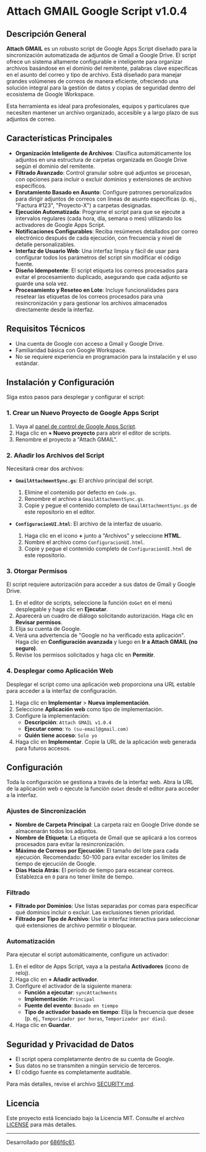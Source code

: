 # Attach GMAIL Google Script v1.0.4

## Descripción General

**Attach GMAIL** es un robusto script de Google Apps Script diseñado para la sincronización automatizada de adjuntos de Gmail a Google Drive. El script ofrece un sistema altamente configurable e inteligente para organizar archivos basándose en el dominio del remitente, palabras clave específicas en el asunto del correo y tipo de archivo. Está diseñado para manejar grandes volúmenes de correos de manera eficiente, ofreciendo una solución integral para la gestión de datos y copias de seguridad dentro del ecosistema de Google Workspace.

Esta herramienta es ideal para profesionales, equipos y particulares que necesiten mantener un archivo organizado, accesible y a largo plazo de sus adjuntos de correo.

## Características Principales

- **Organización Inteligente de Archivos**: Clasifica automáticamente los adjuntos en una estructura de carpetas organizada en Google Drive según el dominio del remitente.
- **Filtrado Avanzado**: Control granular sobre qué adjuntos se procesan, con opciones para incluir o excluir dominios y extensiones de archivo específicos.
- **Enrutamiento Basado en Asunto**: Configure patrones personalizados para dirigir adjuntos de correos con líneas de asunto específicas (p. ej., "Factura #123", "Proyecto-X") a carpetas designadas.
- **Ejecución Automatizada**: Programe el script para que se ejecute a intervalos regulares (cada hora, día, semana o mes) utilizando los activadores de Google Apps Script.
- **Notificaciones Configurables**: Reciba resúmenes detallados por correo electrónico después de cada ejecución, con frecuencia y nivel de detalle personalizables.
- **Interfaz de Usuario Web**: Una interfaz limpia y fácil de usar para configurar todos los parámetros del script sin modificar el código fuente.
- **Diseño Idempotente**: El script etiqueta los correos procesados para evitar el procesamiento duplicado, asegurando que cada adjunto se guarde una sola vez.
- **Procesamiento y Reseteo en Lote**: Incluye funcionalidades para resetear las etiquetas de los correos procesados para una resincronización y para gestionar los archivos almacenados directamente desde la interfaz.

## Requisitos Técnicos

- Una cuenta de Google con acceso a Gmail y Google Drive.
- Familiaridad básica con Google Workspace.
- No se requiere experiencia en programación para la instalación y el uso estándar.

## Instalación y Configuración

Siga estos pasos para desplegar y configurar el script:

### 1. Crear un Nuevo Proyecto de Google Apps Script

1.  Vaya al [panel de control de Google Apps Script](https://script.google.com/).
2.  Haga clic en **+ Nuevo proyecto** para abrir el editor de scripts.
3.  Renombre el proyecto a "Attach GMAIL".

### 2. Añadir los Archivos del Script

Necesitará crear dos archivos:

-   **`GmailAttachmentSync.gs`**: El archivo principal del script.
    1.  Elimine el contenido por defecto en `Code.gs`.
    2.  Renombre el archivo a `GmailAttachmentSync.gs`.
    3.  Copie y pegue el contenido completo de `GmailAttachmentSync.gs` de este repositorio en el editor.

-   **`ConfiguracionUI.html`**: El archivo de la interfaz de usuario.
    1.  Haga clic en el icono **+** junto a "Archivos" y seleccione **HTML**.
    2.  Nombre el archivo como `ConfiguracionUI.html`.
    3.  Copie y pegue el contenido completo de `ConfiguracionUI.html` de este repositorio.

### 3. Otorgar Permisos

El script requiere autorización para acceder a sus datos de Gmail y Google Drive.

1.  En el editor de scripts, seleccione la función `doGet` en el menú desplegable y haga clic en **Ejecutar**.
2.  Aparecerá un cuadro de diálogo solicitando autorización. Haga clic en **Revisar permisos**.
3.  Elija su cuenta de Google.
4.  Verá una advertencia de "Google no ha verificado esta aplicación". Haga clic en **Configuración avanzada** y luego en **Ir a Attach GMAIL (no seguro)**.
5.  Revise los permisos solicitados y haga clic en **Permitir**.

### 4. Desplegar como Aplicación Web

Desplegar el script como una aplicación web proporciona una URL estable para acceder a la interfaz de configuración.

1.  Haga clic en **Implementar** > **Nueva implementación**.
2.  Seleccione **Aplicación web** como tipo de implementación.
3.  Configure la implementación:
    -   **Descripción**: `Attach GMAIL v1.0.4`
    -   **Ejecutar como**: `Yo (su-email@gmail.com)`
    -   **Quién tiene acceso**: `Solo yo`
4.  Haga clic en **Implementar**. Copie la URL de la aplicación web generada para futuros accesos.

## Configuración

Toda la configuración se gestiona a través de la interfaz web. Abra la URL de la aplicación web o ejecute la función `doGet` desde el editor para acceder a la interfaz.

### Ajustes de Sincronización

-   **Nombre de Carpeta Principal**: La carpeta raíz en Google Drive donde se almacenarán todos los adjuntos.
-   **Nombre de Etiqueta**: La etiqueta de Gmail que se aplicará a los correos procesados para evitar la resincronización.
-   **Máximo de Correos por Ejecución**: El tamaño del lote para cada ejecución. Recomendado: 50-100 para evitar exceder los límites de tiempo de ejecución de Google.
-   **Días Hacia Atrás**: El período de tiempo para escanear correos. Establezca en `0` para no tener límite de tiempo.

### Filtrado

-   **Filtrado por Dominios**: Use listas separadas por comas para especificar qué dominios incluir o excluir. Las exclusiones tienen prioridad.
-   **Filtrado por Tipo de Archivo**: Use la interfaz interactiva para seleccionar qué extensiones de archivo permitir o bloquear.

### Automatización

Para ejecutar el script automáticamente, configure un activador:

1.  En el editor de Apps Script, vaya a la pestaña **Activadores** (icono de reloj).
2.  Haga clic en **+ Añadir activador**.
3.  Configure el activador de la siguiente manera:
    -   **Función a ejecutar**: `syncAttachments`
    -   **Implementación**: `Principal`
    -   **Fuente del evento**: `Basado en tiempo`
    -   **Tipo de activador basado en tiempo**: Elija la frecuencia que desee (p. ej., `Temporizador por horas`, `Temporizador por días`).
4.  Haga clic en **Guardar**.

## Seguridad y Privacidad de Datos

-   El script opera completamente dentro de su cuenta de Google.
-   Sus datos no se transmiten a ningún servicio de terceros.
-   El código fuente es completamente auditable.

Para más detalles, revise el archivo [SECURITY.md](SECURITY.md).

## Licencia

Este proyecto está licenciado bajo la Licencia MIT. Consulte el archivo [LICENSE](LICENSE) para más detalles.

---

Desarrollado por [686f6c61](https://github.com/686f6c61).